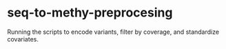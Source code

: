 # seq-to-methy-preprocesing
Running the scripts to encode variants, filter by coverage, and standardize covariates.

